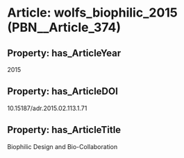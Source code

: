 # Article: __wolfs_biophilic_2015__ (PBN__Article_374)

## Property: has_ArticleYear

2015

## Property: has_ArticleDOI

10.15187/adr.2015.02.113.1.71

## Property: has_ArticleTitle

Biophilic Design and Bio-Collaboration

